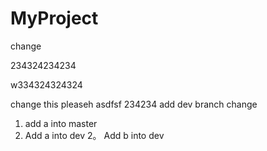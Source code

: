# MyProject
change

234324234234


w334324324324

change this pleaseh
asdfsf 234234
add dev branch change
1. add a into master
1.  Add a into dev
2。 Add b into dev